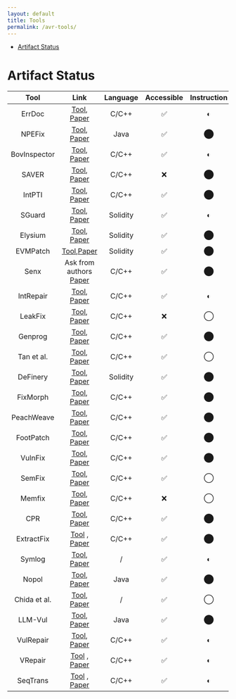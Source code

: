 ```yaml
---
layout: default
title: Tools
permalink: /avr-tools/
---
```


<!-- We list the AVR tools and their status here, also list the reason why some could not be reproduced. Besides, we list the best practice for AVR artifact. -->

- [Artifact Status](#artifact-status)
<!-- - [The issues in Artifact Open Source](#the-issues-in-artifact-open-source) -->
<!-- - [Recommendation Practice for AVR tools open source](#recommendation-practice-for-avr-tools-open-source) -->


# Artifact Status 


| Tool                            | Link                                                    | Language | Accessible | Instruction | Executable | Reproducible |
|:------------------------------------------:|:----------------------------------------------------------------:|:---------------------------:|:-----------------------------:|:------------------------------:|:-----------------------------:|:-------------------------------:|
| ErrDoc        | [Tool](https://github.com/yuchi1989/ErrDoc),     [Paper]()                   | C/C++                       | ✅                | ◐                      | /                             | /                               |
| NPEFix           | [Tool](https://github.com/SpoonLabs/npefix),     [Paper]()                   | Java                        | ✅                | ⬤                      | ✅                | ✅                  |
| BovInspector    | [Tool](https://github.com/BovInspector/project), [Paper]()                   | C/C++                       | ✅                | ◐                      | /                             | /                               |
| SAVER                | [Tool](https://github.com/kupl/SAVER_public/),  [Paper]()                      | C/C++                       | ❌                  | ⬤                      | /                             | /                               |
| IntPTI           | [Tool](https://github.com/45258E9F/IntPTI),  [Paper]()                         | C/C++                       | ✅                | ⬤                      | ❌                  | /                               |
| SGuard            | [Tool](https://github.com/duytai/sGuard),   [Paper]()                          | Solidity                    | ✅                | ◐                      | /                             | /                               |
| Elysium         | [Tool](https://github.com/christoftorres/Elysium),  [Paper]()                  | Solidity                    | ✅                | ⬤                      | ✅                | ✅                  |
| EVMPatch         | [Tool](https://github.com/uni-due-syssec/evmpatch-developer-study),[Paper]()   | Solidity                    | ✅                | ⬤                      | ✅                | ✅                  |
| Senx                | Ask from authors      [Paper]()                                             | C/C++                       | ✅                | ⬤                      | ✅                | ✅                  |
| IntRepair      | [Tool](https://github.com/TeamVault/IntRepair), [Paper]()                      | C/C++                       | ✅                | ◐                      | /                             | /                               |
| LeakFix                 | [Tool](https://sei.pku.edu.cn/gaoqing11/leakfix), [Paper]()                    | C/C++                       | ❌                  | ◯                     | /                             | /                               |
| Genprog               | [Tool](https://github.com/squaresLab/genprog-code),   [Paper]()                | C/C++                       | ✅                | ⬤                      | ✅                | ✅                  |
| Tan et al.             | [Tool](https://anti-patterns.github.io/search-based-repair/), [Paper]()        | C/C++                       | ✅                | ◯                     | /                             | /                               |
| DeFinery        | [Tool](https://github.com/palinatolmach/DeFinery),  [Paper]()                  | Solidity                    | ✅                | ⬤                      | ✅                | ✅                  |
| FixMorph   | [Tool](https://fixmorph.github.io/),    [Paper]()                              | C/C++                       | ✅                | ⬤                      | ✅                | ✅                  |
| PeachWeave| [Tool](https://github.com/rshariffdeen/PatchWeave),  [Paper]()                 | C/C++                       | ✅                | ⬤                      | ✅                | ✅                  |
| FootPatch             | [Tool](https://github.com/squaresLab/footpatch),  [Paper]()                    | C/C++                       | ✅                | ⬤                      | ✅                | ✅                  |
| VulnFix            | [Tool](https://github.com/yuntongzhang/vulnfix),  [Paper]()                    | C/C++                       | ✅                | ⬤                      | ✅                | ✅                  |
| SemFix             | [Tool](https://github.com/QIANZECHANG/SemFix),   [Paper]()                     | C/C++                       | ✅                | ◯                     | /                             | /                               |
| Memfix               | [Tool](http://prl.korea.ac.kr/MemFix),       [Paper]()                         | C/C++                       | ❌                  | ◯                     | /                             | /                               |
| CPR         | [Tool](https://cpr-tool.github.io/),  [Paper]()                                | C/C++                       | ✅                | ⬤                      | ✅                | ✅                  |
| ExtractFix            | [Tool](https://extractfix.github.io/) ,   [Paper]()                            | C/C++                       | ✅                | ⬤                      | ✅                | ✅                  |
| Symlog               | [Tool](https://github.com/symlog/symlog),  [Paper]()                           | /                           | ✅                | ◐                      | /                             | /                               |
| Nopol                 | [Tool](https://github.com/SpoonLabs/nopol/),  [Paper]()                       | Java                        | ✅                | ⬤                      | ✅                | ✅                  |
| Chida et al.     | [Tool](https://github.com/NariyoshiChida/SP2022?),   [Paper]()                 | /                           | ✅                | ◯                     | /                             | /                               |
| LLM-Vul             | [Tool](https://github.com/lin-tan/llm-vul),           [Paper]()                | Java                        | ✅                | ⬤                      | ✅                | ✅                  |
| VulRepair           | [Tool](https://github.com/awsm-research/VulRepair),   [Paper]()                | C/C++                       | ✅                | ◐                      | /                             | /                               |
| VRepair              | [Tool](https://github.com/ASSERT-KTH/VRepair) ,    [Paper]()                  | C/C++                       | ✅                | ◐                      | /                             | /                               |
| SeqTrans            | [Tool](https://github.com/chijianlei/SeqTrans) , [Paper]()                     | C/C++                       | ✅                | ◐                      | /                             | /                               |


